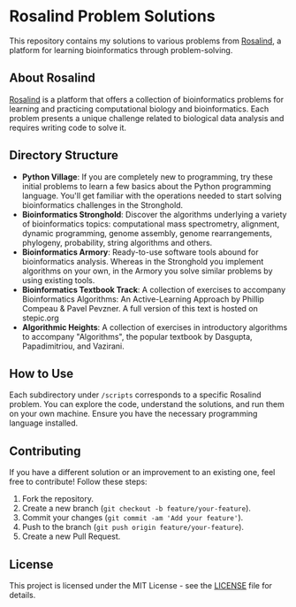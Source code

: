# Rosalind Problem Solutions

This repository contains my solutions to various problems from [Rosalind](http://rosalind.info/), a platform for learning bioinformatics through problem-solving.

## About Rosalind

[Rosalind](http://rosalind.info/) is a platform that offers a collection of bioinformatics problems for learning and practicing computational biology and bioinformatics. Each problem presents a unique challenge related to biological data analysis and requires writing code to solve it.

## Directory Structure

- **Python Village**: If you are completely new to programming, try these initial problems to learn a few basics about the Python programming language. You'll get familiar with the operations needed to start solving bioinformatics challenges in the Stronghold.
- **Bioinformatics Stronghold**: Discover the algorithms underlying a variety of bioinformatics topics: computational mass spectrometry, alignment, dynamic programming, genome assembly, genome rearrangements, phylogeny, probability, string algorithms and others.
- **Bioinformatics Armory**: Ready-to-use software tools abound for bioinformatics analysis. Whereas in the Stronghold you implement algorithms on your own, in the Armory you solve similar problems by using existing tools.
- **Bioinformatics Textbook Track**: A collection of exercises to accompany Bioinformatics Algorithms: An Active-Learning Approach by Phillip Compeau & Pavel Pevzner. A full version of this text is hosted on stepic.org
- **Algorithmic Heights**: A collection of exercises in introductory algorithms to accompany "Algorithms", the popular textbook by Dasgupta, Papadimitriou, and Vazirani.

## How to Use

Each subdirectory under `/scripts` corresponds to a specific Rosalind problem. You can explore the code, understand the solutions, and run them on your own machine. Ensure you have the necessary programming language installed.

## Contributing

If you have a different solution or an improvement to an existing one, feel free to contribute! Follow these steps:

1. Fork the repository.
2. Create a new branch (`git checkout -b feature/your-feature`).
3. Commit your changes (`git commit -am 'Add your feature'`).
4. Push to the branch (`git push origin feature/your-feature`).
5. Create a new Pull Request.

## License

This project is licensed under the MIT License - see the [LICENSE](LICENSE) file for details.


